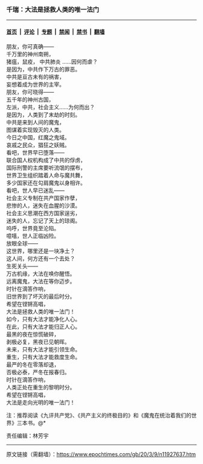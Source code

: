 ### 千瑞：大法是拯救人类的唯一法门

---

#### [首页](../../../..?n11927637) &nbsp;|&nbsp; [评论](../../../../../epoch-comment?n11927637) &nbsp;|&nbsp; [专题](../../../../../epoch-special?n11927637) &nbsp;|&nbsp; [禁闻](../../../../../epoch-news?n11927637) &nbsp;|&nbsp; [禁书](../../../../../books?n11927637) &nbsp;|&nbsp; [翻墙](https://github.com/gfw-breaker/nogfw/blob/master/README.md?n11927637)


<div class="post_content" id="artbody" itemprop="articleBody">
 <!-- article content begin -->
 <p>
  朋友，你可真确——
  <br/>
  千万里的神州南朔，
  <br/>
  猪瘟，鼠疫，
  <ok href="https://www.epochtimes.com/gb/tag/%E4%B8%AD%E5%85%B1%E8%82%BA%E7%82%8E.html">
   中共肺炎
  </ok>
  ……因何而虐？
  <br/>
  是因为，中共作下万古的罪恶。
  <br/>
  中共是亘古未有的祸害，
  <br/>
  妄想着成为世界的主宰。
  <br/>
  朋友，你可晓得——
  <br/>
  五千年的神州古国，
  <br/>
  左派，中共，社会主义……为何而出？
  <br/>
  是因为，人类到了末劫的时刻。
  <br/>
  中共是来到人间的魔鬼，
  <br/>
  图谋着实现毁灭的人类。
  <br/>
  今日之中国，红魔之鬼域。
  <br/>
  哀戚之民众，猖狂之妖贼。
  <br/>
  看吧，世界早已堕落——
  <br/>
  联合国人权机构成了中共的俘虏，
  <br/>
  国际刑警的主席要听流氓的摆布，
  <br/>
  世界卫生组织踏着人命与魔共舞，
  <br/>
  多少国家还在勾肩魔鬼以身相许。
  <br/>
  看吧，世人早已迷乱——
  <br/>
  社会主义专制在共产国家作孽，
  <br/>
  悲惨的人，迷失在血腥的沙漠。
  <br/>
  社会主义思潮在西方国家逞劣，
  <br/>
  迷失的人，忘记了天上的琼阁。
  <br/>
  呜呼，世界竟至沦陷。
  <br/>
  噫嘻，世人正临凶险。
  <br/>
  放眼全球——
  <br/>
  这世界，哪里还是一块净土？
  <br/>
  这人间，何方还有一个去处？
  <br/>
  生死关头——
  <br/>
  万古机缘，大法在唤你醒悟。
  <br/>
  远离魔鬼，大法在等你迈步。
  <br/>
  时针在滴答作响，
  <br/>
  旧世界到了坏灭的最后时分。
  <br/>
  希望在铿锵高唱，
  <br/>
  大法是拯救人类的唯一法门！
  <br/>
  如今，只有大法才能净化人心。
  <br/>
  在此，只有大法才能归正人心。
  <br/>
  最黑的夜在惊慌破碎，
  <br/>
  剥极必复，黑夜已见朝晖。
  <br/>
  未来，只有大法才能引领生命。
  <br/>
  重生，只有大法才能救度生命。
  <br/>
  最严的冬在零落却退，
  <br/>
  否极必泰，严冬在报春归。
  <br/>
  时针在滴答作响，
  <br/>
  人类正处在重生的黎明时分。
  <br/>
  希望在铿锵高唱，
  <br/>
  大法是走向光明的唯一法门！
 </p>
 <p>
  注：推荐阅读《九评共产党》、《共产主义的终极目的》和《魔鬼在统治着我们的世界》三本书。@*
 </p>
 <p>
  责任编辑：林芳宇
 </p>
 <!-- article content end -->
 <div id="below_article_ad">
 </div>
</div>


---

原文链接（需翻墙）：https://www.epochtimes.com/gb/20/3/9/n11927637.htm